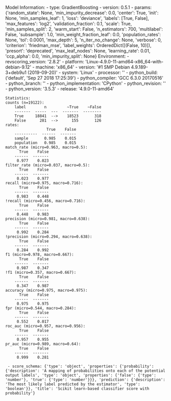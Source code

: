 Model Information:
	 - type: GradientBoosting
	 - version: 0.5.1
	 - params: {'random_state': None, 'min_impurity_decrease': 0.0, 'center': True, 'init': None, 'min_samples_leaf': 1, 'loss': 'deviance', 'labels': [True, False], 'max_features': 'log2', 'validation_fraction': 0.1, 'scale': True, 'min_samples_split': 2, 'warm_start': False, 'n_estimators': 700, 'multilabel': False, 'subsample': 1.0, 'min_weight_fraction_leaf': 0.0, 'population_rates': None, 'tol': 0.0001, 'max_depth': 5, 'n_iter_no_change': None, 'verbose': 0, 'criterion': 'friedman_mse', 'label_weights': OrderedDict([(False, 10)]), 'presort': 'deprecated', 'max_leaf_nodes': None, 'learning_rate': 0.01, 'ccp_alpha': 0.0, 'min_impurity_split': None}
	Environment:
	 - revscoring_version: '2.8.2'
	 - platform: 'Linux-4.9.0-11-amd64-x86_64-with-debian-9.12'
	 - machine: 'x86_64'
	 - version: '#1 SMP Debian 4.9.189-3+deb9u1 (2019-09-20)'
	 - system: 'Linux'
	 - processor: ''
	 - python_build: ('default', 'Sep 27 2018 17:25:39')
	 - python_compiler: 'GCC 6.3.0 20170516'
	 - python_branch: ''
	 - python_implementation: 'CPython'
	 - python_revision: ''
	 - python_version: '3.5.3'
	 - release: '4.9.0-11-amd64'
	
	Statistics:
	counts (n=19122):
		label        n         ~True    ~False
		-------  -----  ---  -------  --------
		True     18841  -->    18523       318
		False      281  -->      155       126
	rates:
		              True    False
		----------  ------  -------
		sample       0.985    0.015
		population   0.985    0.015
	match_rate (micro=0.963, macro=0.5):
		  True    False
		------  -------
		 0.977    0.023
	filter_rate (micro=0.037, macro=0.5):
		  True    False
		------  -------
		 0.023    0.977
	recall (micro=0.975, macro=0.716):
		  True    False
		------  -------
		 0.983    0.448
	!recall (micro=0.456, macro=0.716):
		  True    False
		------  -------
		 0.448    0.983
	precision (micro=0.981, macro=0.638):
		  True    False
		------  -------
		 0.992    0.284
	!precision (micro=0.294, macro=0.638):
		  True    False
		------  -------
		 0.284    0.992
	f1 (micro=0.978, macro=0.667):
		  True    False
		------  -------
		 0.987    0.347
	!f1 (micro=0.357, macro=0.667):
		  True    False
		------  -------
		 0.347    0.987
	accuracy (micro=0.975, macro=0.975):
		  True    False
		------  -------
		 0.975    0.975
	fpr (micro=0.544, macro=0.284):
		  True    False
		------  -------
		 0.552    0.017
	roc_auc (micro=0.957, macro=0.956):
		  True    False
		------  -------
		 0.957    0.955
	pr_auc (micro=0.989, macro=0.64):
		  True    False
		------  -------
		 0.999    0.281
	
	 - score_schema: {'type': 'object', 'properties': {'probability': {'description': 'A mapping of probabilities onto each of the potential output labels', 'type': 'object', 'properties': {'false': {'type': 'number'}, 'true': {'type': 'number'}}}, 'prediction': {'description': 'The most likely label predicted by the estimator', 'type': 'boolean'}}, 'title': 'Scikit learn-based classifier score with probability'}

